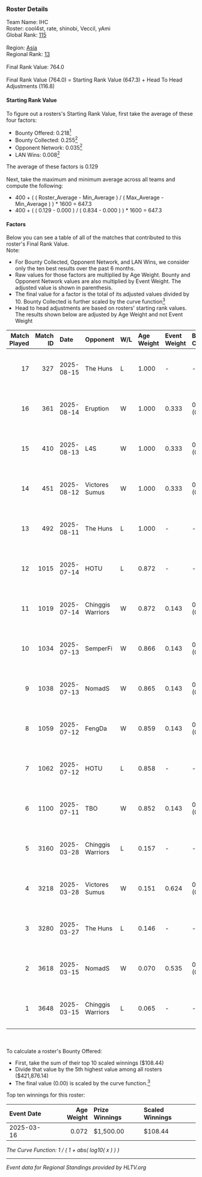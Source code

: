 ### Roster Details<br />
Team Name: IHC<br />
Roster: cool4st, rate, shinobi, Veccil, yAmi<br />
Global Rank: [115](../../standings_global_2025_09_01.md)<br />
<br />
Region: [Asia]( ../../standings_asia_2025_09_01.md)<br />
Regional Rank: [13]( ../../standings_asia_2025_09_01.md)<br />
<br />
Final Rank Value:  764.0<br />
<br />
Final Rank Value (764.0) = Starting Rank Value (647.3) + Head To Head Adjustments (116.8)<br />

#### Starting Rank Value<br />
To figure out a rosters's Starting Rank Value, first take the average of these four factors:<br />
- Bounty Offered: 0.218[<sup>1</sup>](#table2)
- Bounty Collected: 0.255[<sup>2</sup>](#table1)
- Opponent Network: 0.035[<sup>2</sup>](#table1)
- LAN Wins: 0.008[<sup>2</sup>](#table1)

The average of these factors is 0.129<br />
<br />
Next, take the maximum and minimum average across all teams and compute the following:<br />
- 400 + ( ( Roster_Average - Min_Average ) / ( Max_Average - Min_Average ) ) * 1600 = 647.3
- 400 + ( ( 0.129 - 0.000 ) / ( 0.834 - 0.000 ) ) * 1600 = 647.3


#### Factors<br />
Below you can see a table of all of the matches that contributed to this roster's Final Rank Value.<br />
Note:<br />

- For Bounty Collected, Opponent Network, and LAN Wins, we consider only the ten best results over the past 6 months.
- Raw values for those factors are multiplied by Age Weight. Bounty and Opponent Network values are also multiplied by Event Weight. The adjusted value is shown in parenthesis.
- The final value for a factor is the total of its adjusted values divided by 10. Bounty Collected is further scaled by the curve function[<sup>3</sup>](#curveFunction)
- Head to head adjustments are based on rosters' starting rank values. The results shown below are adjusted by Age Weight and not Event Weight
<span id="table1"></span><br />


| Match Played | Match ID | Date       | Opponent          | W/L | Age Weight | Event Weight | Bounty Collected | Opponent Network | LAN Wins  | H2H Adj. | Roster                                |
| -: | -: | :- | :- | :- | :- | :- | :- | :- | :- | -: | :- |
|           17 |      327 | 2025-08-15 | The Huns          | L   | 1.000      | -            | -                | -                | -         |    -3.78 | cool4st, rate, shinobi, Veccil, yAmi  |
|           16 |      361 | 2025-08-14 | Eruption          | W   | 1.000      | 0.333        | 0.009 (0.003)    | 0.261 (0.087)    | 0 (0.000) |    21.24 | cool4st, rate, shinobi, Veccil, yAmi  |
|           15 |      410 | 2025-08-13 | L4S               | W   | 1.000      | 0.333        | 0.000 (0.000)    | 0.050 (0.017)    | 0 (0.000) |    10.50 | cool4st, rate, shinobi, Veccil, yAmi  |
|           14 |      451 | 2025-08-12 | Victores Sumus    | W   | 1.000      | 0.333        | 0.003 (0.001)    | 0.067 (0.022)    | 0 (0.000) |     8.54 | cool4st, rate, shinobi, Veccil, yAmi  |
|           13 |      492 | 2025-08-11 | The Huns          | L   | 1.000      | -            | -                | -                | -         |    -3.36 | cool4st, rate, shinobi, Veccil, yAmi  |
|           12 |     1015 | 2025-07-14 | HOTU              | L   | 0.872      | -            | -                | -                | -         |    -6.85 | Aapestt, cool4st, rate, shinobi, yAmi |
|           11 |     1019 | 2025-07-14 | Chinggis Warriors | W   | 0.872      | 0.143        | 0.024 (0.003)    | 0.471 (0.059)    | 0 (0.000) |    23.89 | Aapestt, cool4st, rate, shinobi, yAmi |
|           10 |     1034 | 2025-07-13 | SemperFi          | W   | 0.866      | 0.143        | 0.012 (0.002)    | 0.420 (0.052)    | 0 (0.000) |    15.39 | Aapestt, cool4st, rate, shinobi, yAmi |
|            9 |     1038 | 2025-07-13 | NomadS            | W   | 0.865      | 0.143        | 0.013 (0.002)    | 0.352 (0.043)    | 0 (0.000) |    18.27 | Aapestt, cool4st, rate, shinobi, yAmi |
|            8 |     1059 | 2025-07-12 | FengDa            | W   | 0.859      | 0.143        | 0.003 (0.000)    | 0.247 (0.030)    | 0 (0.000) |    17.81 | Aapestt, cool4st, rate, shinobi, yAmi |
|            7 |     1062 | 2025-07-12 | HOTU              | L   | 0.858      | -            | -                | -                | -         |    -5.82 | Aapestt, cool4st, rate, shinobi, yAmi |
|            6 |     1100 | 2025-07-11 | TBO               | W   | 0.852      | 0.143        | 0.008 (0.001)    | 0.200 (0.024)    | 0 (0.000) |    18.37 | Aapestt, cool4st, rate, shinobi, yAmi |
|            5 |     3160 | 2025-03-28 | Chinggis Warriors | L   | 0.157      | -            | -                | -                | -         |    -0.37 | Aapestt, cool4st, me1o, rate, shinobi |
|            4 |     3218 | 2025-03-28 | Victores Sumus    | W   | 0.151      | 0.624        | 0.000 (0.000)    | 0.007 (0.001)    | 0 (0.000) |     1.83 | Aapestt, cool4st, me1o, rate, shinobi |
|            3 |     3280 | 2025-03-27 | The Huns          | L   | 0.146      | -            | -                | -                | -         |    -0.28 | Aapestt, cool4st, me1o, rate, shinobi |
|            2 |     3618 | 2025-03-15 | NomadS            | W   | 0.070      | 0.535        | 0.013 (0.001)    | 0.352 (0.013)    | 1 (0.070) |     1.53 | Aapestt, cool4st, me1o, rate, shinobi |
|            1 |     3648 | 2025-03-15 | Chinggis Warriors | L   | 0.065      | -            | -                | -                | -         |    -0.15 | Aapestt, cool4st, me1o, rate, shinobi |

<br />
<span id="table2"></span><br />
To calculate a roster's Bounty Offered:<br />

- First, take the sum of their top 10 scaled winnings ($108.44)
- Divide that value by the 5th highest value among all rosters ($421,876.14)
- The final value (0.00) is scaled by the curve function.[<sup>3</sup>](#curveFunction)

Top ten winnings for this roster:<br />

| Event Date | Age Weight | Prize Winnings | Scaled Winnings |
| :- | -: | :- | :- |
| 2025-03-16 |      0.072 | $1,500.00      | $108.44         |


<span id="curveFunction"></span>_The Curve Function: 1 / ( 1 + abs( log10( x ) ) )_<br />

---
_Event data for Regional Standings provided by HLTV.org_<br />
